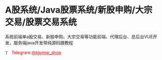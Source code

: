 # A股系统/Java股票系统/新股申购/大宗交易/股票交易系统

系统前端单a股交易、新股申购、大宗交易等功能前端、代理后台、总后台VUE开发，服务端java开发带纯源码跟教程<br>


<p style="color: red;"><img src="https://cdn-icons-png.flaticon.com/512/2111/2111646.png" alt="Telegram Icon" style="width: 16px; vertical-align: middle; margin-right: 5px;">Telegram:<a href="https://t.me/tgymw_shop" style="color: red;">@tgymw_shop</a></p>
